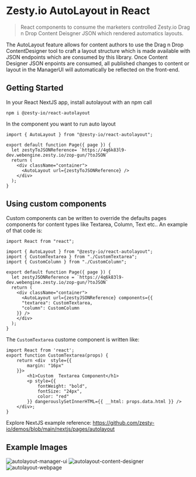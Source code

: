 # Zesty.io AutoLayout in React

> React components to consume the marketers controlled Zesty.io Drag n Drop Content Deisgner JSON which rendered automatics layouts.

The AutoLayout feature allows for content authors to use the Drag n Drop ContentDesigner tool to craft a layout structure which is made available with JSON endpoints which are consumed by this library. Once Content Designer JSON enpoints are consumed, all published changes to content or layout in the ManagerUI will automatically be reflected on the front-end.

## Getting Started

In your React NextJS app, install autolayout with an npm call

```npm i @zesty-io/react-autolayout```

In the component you want to run auto layout 

```
import { AutoLayout } from "@zesty-io/react-autolayout";

export default function Page({ page }) {
  let zestyToJSONReference= `https://4q6k83l9-dev.webengine.zesty.io/zop-gun/?toJSON`
  return (
    <div className="container">
      <AutoLayout url={zestyToJSONReference} />
    </div>
  );
}
```

## Using  custom components 

Custom components can be written to override the defaults pages components for content types like Textarea, Column, Text etc.. An example of that code is:

```
import React from "react";

import { AutoLayout } from "@zesty-io/react-autolayout";
import { CustomTextarea } from "./CustomTextarea";
import { CustomColumn } from "./CustomColumn";

export default function Page({ page }) {
  let zestyJSONReference = `https://4q6k83l9-dev.webengine.zesty.io/zop-gun/?toJSON`
  return (
    <div className="container">
      <AutoLayout url={zestyJSONReference} components={{
      "textarea": CustomTextarea,
      "column": CustomColumn
    }} />
    </div>
  );
}
```

The `CustomTextarea` custome component is written like: 

```
import React from 'react';
export function CustomTextarea(props) {
    return <div  style={{
        margin: "16px"
    }}>
        <h1>Custom  Textarea Component</h1>
        <p style={{
            fontWeight: "bold",
            fontSize: "24px",
            color: "red"
        }} dangerouslySetInnerHTML={{ __html: props.data.html }} />
    </div>;
}
```

Explore NextJS example reference: https://github.com/zesty-io/demos/blob/main/nextjs/pages/autolayout


## Example Images

![autolayout-manager-ui](https://user-images.githubusercontent.com/208819/126240959-eb8add91-ed8e-4f37-88b3-a51ba7ca34ca.png)
![autolayout-content-designer](https://user-images.githubusercontent.com/208819/126240964-d6db1670-da1e-446f-b4b5-26afe9553471.png)
![autolayout-webpage](https://user-images.githubusercontent.com/208819/126241108-a10926f1-0b73-4962-81df-b8e45f8b4ff3.png)



